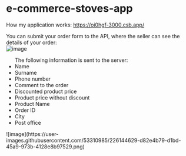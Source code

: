 # e-commerce-stoves-app

How my application works: https://oi0hgf-3000.csb.app/

You can submit your order form to the API, where the seller can see the details of your order:</br>
![image](https://user-images.githubusercontent.com/53310985/226144556-d03c5135-148e-4466-9081-730fcb0fa612.png)</br>
<ul>The following information is sent to the server:
  <li>Name</li>
  <li>Surname</li>
  <li>Phone number</li>
  <li>Comment to the order</li>
  <li>Discounted product price</li>
  <li>Product price without discount</li>
  <li>Product Name</li>
  <li>Order ID</li>
  <li>City</li>
  <li>Post office</li>
</ul>
![image](https://user-images.githubusercontent.com/53310985/226144629-d82e4b79-d1bd-45a9-973b-4128e8b97529.png)



